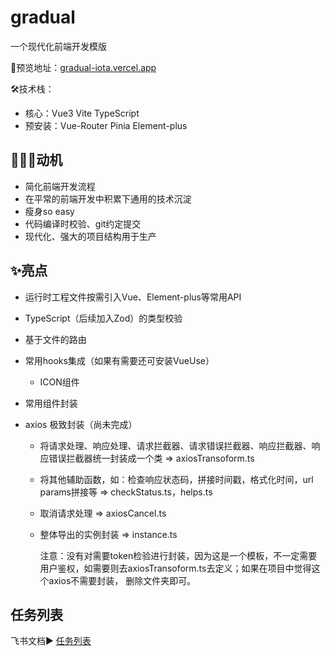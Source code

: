 # gradual

一个现代化前端开发模版

👏预览地址：[gradual-iota.vercel.app](https://gradual-iota.vercel.app/)

🛠️技术栈：

* 核心：Vue3 Vite TypeScript
* 预安装：Vue-Router Pinia Element-plus

## 🏃‍♂️‍➡️动机

* 简化前端开发流程
* 在平常的前端开发中积累下通用的技术沉淀
* 瘦身so easy
* 代码编译时校验、git约定提交
* 现代化、强大的项目结构用于生产

## ✨亮点

* 运行时工程文件按需引入Vue、Element-plus等常用API

* TypeScript（后续加入Zod）的类型校验

* 基于文件的路由

* 常用hooks集成（如果有需要还可安装VueUse）

  * ICON组件

* 常用组件封装

* axios 极致封装（尚未完成）

  - 将请求处理、响应处理、请求拦截器、请求错误拦截器、响应拦截器、响应错误拦截器统一封装成一个类 => axiosTransoform.ts

  - 将其他辅助函数，如：检查响应状态码，拼接时间戳，格式化时间，url params拼接等 => checkStatus.ts，helps.ts

  - 取消请求处理 => axiosCancel.ts

  - 整体导出的实例封装 => instance.ts

     注意：没有对需要token检验进行封装，因为这是一个模板，不一定需要用户鉴权，如需要则去axiosTransoform.ts去定义；如果在项目中觉得这个axios不需要封装， 删除文件夹即可。


## 任务列表

飞书文档▶️ [任务列表](https://o0ke9xr7eb.feishu.cn/sheets/JEifsQ7TNh9yR8tlahfcaafNnfd?from=from_copylink)
